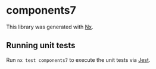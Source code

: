 # components7

This library was generated with [Nx](https://nx.dev).

## Running unit tests

Run `nx test components7` to execute the unit tests via [Jest](https://jestjs.io).
